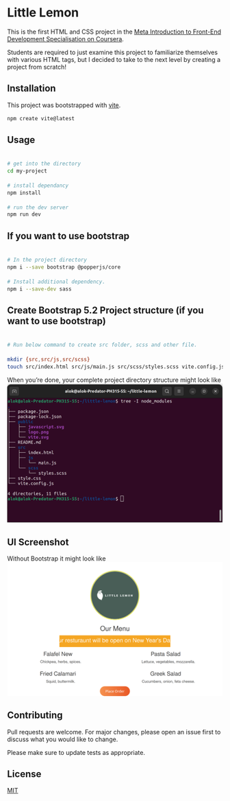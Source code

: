 # Little Lemon

This is the first HTML and CSS project in the [Meta Introduction to Front-End Development Specialisation on Coursera](https://www.coursera.org/learn/introduction-to-front-end-development/programming/omNSR/creating-an-html-document).

Students are required to just examine this project to familiarize themselves with various HTML tags, but I decided to take to the next level by creating a project from scratch!

## Installation

This project was bootstrapped with [vite](https://vitejs.dev/guide/).

```bash
npm create vite@latest
```

## Usage

```bash

# get into the directory
cd my-project

# install dependancy
npm install

# run the dev server
npm run dev

```

## If you want to use bootstrap
```bash

# In the project directory
npm i --save bootstrap @popperjs/core

# Install additional dependency.
npm i --save-dev sass

```

## Create Bootstrap 5.2 Project structure (if you want to use bootstrap)
```bash

# Run below command to create src folder, scss and other file.

mkdir {src,src/js,src/scss}
touch src/index.html src/js/main.js src/scss/styles.scss vite.config.js

```

When you’re done, your complete project directory structure might look 
like ![this](./public/tree.png)

## UI Screenshot

Without Bootstrap it might look like
![this](./public/Screenshot%20from%202022-12-24%2012-11-20.png)

## Contributing

Pull requests are welcome. For major changes, please open an issue first
to discuss what you would like to change.

Please make sure to update tests as appropriate.

## License

[MIT](https://choosealicense.com/licenses/mit/)

[def]: ./public/tree.png